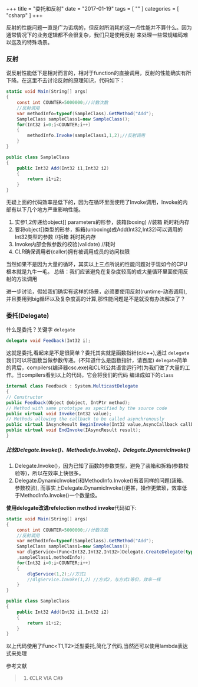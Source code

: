 +++
title = "委托和反射"
date = "2017-01-19"
tags = [ "" ]
categories = [ "csharp" ]
+++

反射的性能问题一直是广为诟病的，但反射所消耗的这一点性能并不算什么。因为通常情况下的业务逻辑都不会很复杂，我们只是使用反射
来处理一些常规编码难以迄及的特殊场景。
<!--more-->
### 反射

说反射性能低下是相对而言的，相对于function的直接调用，反射的性能确实有所下降。在这里不去讨论反射的原理知识，代码如下：

```cs
static void Main(String[] args)
{
    const int COUNTER=5000000;//计数次数
    //反射调用
    var methodInfo=typeof(SampleClass).GetMethod("Add");
    SampleClass sampleClass1=new SampleClass();
    for(Int32 i=0;i<COUNTER;i++)
    {
        methodInfo.Invoke(sampleClass1,1,2);//反射调用
    }
}

public class SampleClass
{
    public Int32 Add(Int32 i1,Int32 i2)
    {
        return i1+i2;
    }
}
```

无疑上面的代码效率是低下的，因为在循环里面使用了Invoke调用，Invoke的内部有以下几个地方严重影响性能。

1. 实参1,2传递给object[] parameters的形参，装箱(boxing) //装箱 耗时耗内存
2. 要将object[]类型的形参，拆箱(unboxing)成Add(Int32,Int32)可以调用的Int32类型的参数 //拆箱 耗时耗内存
3. Invoke内部会做参数的校验(validate) //耗时
4. CLR确保调用者(caller)拥有被调用成员的访问权限

当然如果不是因为大量的循环，其实以上三点所说的性能问题对于现如今的CPU根本就是九牛一毛。
总结：我们应该避免在复杂度较高的或大量循环里面使用反射的方法调用

进一步讨论，假如我们确实有这样的场景，必须要使用反射(runtime-动态调用),并且要用到big循环以及复杂度高的计算,那性能问题是不是就没有办法解决了？

### 委托(Delegate)
什么是委托？关键字 `delegate`

```cs
delegate void Feedback(Int32 i);
```
这就是委托,看起来是不是很简单？委托其实就是函数指针(c/c++),通过 `delegate`我们可以将函数当做参数传递。(不知道什么是函数指针，请百度)
`delegate`简单的背后，compilers(编译器csc.exe)和CLR(公共语言运行时)为我们做了大量的工作。当compilers看到以上的代码，它会将我们的代码
编译成如下的`class`

```cs
internal class Feedback : System.MulticastDelegate 
{
// Constructor
public Feedback(Object @object, IntPtr method);
// Method with same prototype as specified by the source code
public virtual void Invoke(Int32 value);
// Methods allowing the callback to be called asynchronously
public virtual IAsyncResult BeginInvoke(Int32 value,AsyncCallback callback, Object @object);
public virtual void EndInvoke(IAsyncResult result);
}
```

##### 比较Delegate.Invoke()、MethodInfo.Invoke()、Delegate.DynamicInvoke()

1. Delegate.Invoke()，因为已知了函数的参数类型，避免了装箱和拆箱(参数校验等)，所以在效率上快很多。
2. Delegate.DynamicInvoke()和MethodInfo.Invoke()有着同样的问题(装箱、参数校验),
而事实上Delegate.DynamicInvoke()更甚，操作更繁琐，效率低于MethodInfo.Invoke()一个数量级。

**使用delegate改进refelection method invoke**代码如下:

```cs
static void Main(String[] args)
{
    const int COUNTER=5000000;//计数次数
    //反射调用
    var methodInfo=typeof(SampleClass).GetMethod("Add");
    SampleClass sampleClass1=new SampleClass();
    var dlgService=(Func<Int32,Int32,Int32>)Delegate.CreateDelegate(typeof(Func<Int32,Int32,Int32>)
    ,sampleClass1,methodInfo);
    for(Int32 i=0;i<COUNTER;i++)
    {
        dlgService(1,2);//方式1
        //dlgService.Invoke(1,2) //方式2，与方式1等价，效率一样
    }
}

public class SampleClass
{
    public Int32 Add(Int32 i1,Int32 i2)
    {
        return i1+i2;
    }
}
```

以上代码使用了Func<T1,T2>泛型委托,简化了代码,当然还可以使用lambda表达式来处理

参考文献

> 1. 《CLR VIA C#》
